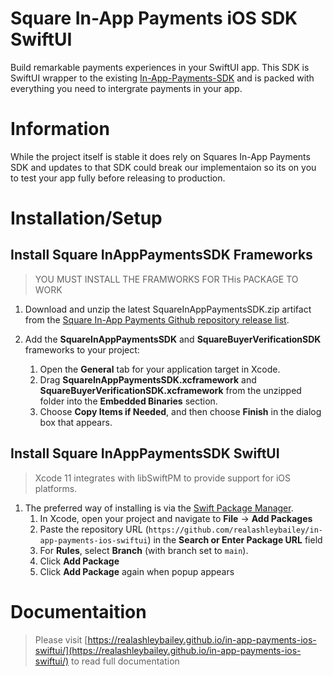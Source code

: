 # Square In-App Payments iOS SDK SwiftUI

Build remarkable payments experiences in your SwiftUI app. This SDK is SwiftUI wrapper to the existing [In-App-Payments-SDK](https://raw.githubusercontent.com/square/in-app-payments-ios/) and is packed with everything you need to intergrate payments in your app.


# Information
While the project itself is stable it does rely on Squares In-App Payments SDK and updates to that SDK could break our implementaion so its on you to test your app fully before releasing to production.


# Installation/Setup

## Install Square InAppPaymentsSDK Frameworks
>YOU MUST INSTALL THE FRAMWORKS FOR THis PACKAGE TO WORK
1. Download and unzip the latest SquareInAppPaymentsSDK.zip artifact from the [Square In-App Payments Github repository release list](https://github.com/square/in-app-payments-ios/releases).
  
2.  Add the **SquareInAppPaymentsSDK** and **SquareBuyerVerificationSDK** frameworks to your project:
       1.  Open the **General** tab for your application target in Xcode.
       2.  Drag **SquareInAppPaymentsSDK.xcframework** and **SquareBuyerVerificationSDK.xcframework** from the unzipped folder into the **Embedded Binaries** section.
       3.  Choose **Copy Items if Needed**, and then choose **Finish** in the dialog box that appears.

## Install Square InAppPaymentsSDK SwiftUI
>Xcode 11 integrates with libSwiftPM to provide support for iOS platforms.

1. The preferred way of installing is via the [Swift Package Manager](https://swift.org/package-manager/).
	1. In Xcode, open your project and navigate to **File** → **Add Packages**
	2. Paste the repository URL (`https://github.com/realashleybailey/in-app-payments-ios-swiftui`) in the **Search or Enter Package URL** field
	3. For **Rules**, select **Branch** (with branch set to `main`).
	4. Click **Add Package**
	5. Click **Add Package** again when popup appears

# Documentaition
>Please visit [https://realashleybailey.github.io/in-app-payments-ios-swiftui/](https://realashleybailey.github.io/in-app-payments-ios-swiftui/) to read full documentation